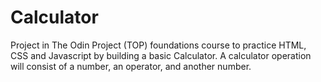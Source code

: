 # Calculator

Project in The Odin Project (TOP) foundations course to practice HTML, CSS and Javascript by building a basic Calculator. 
A calculator operation will consist of a number, an operator, and another number.
